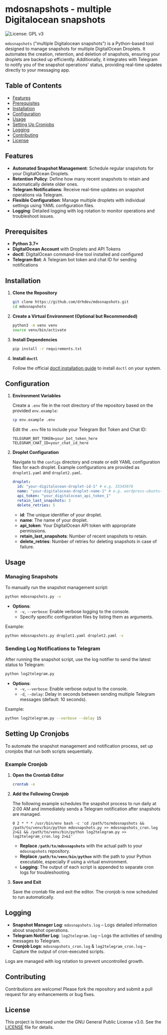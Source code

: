 # mdosnapshots - multiple Digitalocean snapshots

![License: GPL v3](https://img.shields.io/badge/License-GPLv3-blue.svg)

`mdosnapshots` ("multiple Digitalocean snapshots") is a Python-based tool designed to manage snapshots for multiple DigitalOcean Droplets. It automates the creation, retention, and deletion of snapshots, ensuring your droplets are backed up efficiently. Additionally, it integrates with Telegram to notify you of the snapshot operations' status, providing real-time updates directly to your messaging app.

## Table of Contents

- [Features](#features)
- [Prerequisites](#prerequisites)
- [Installation](#installation)
- [Configuration](#configuration)
- [Usage](#usage)
- [Setting Up Cronjobs](#setting-up-cronjobs)
- [Logging](#logging)
- [Contributing](#contributing)
- [License](#license)

## Features

- **Automated Snapshot Management**: Schedule regular snapshots for your DigitalOcean Droplets.
- **Retention Policy**: Define how many recent snapshots to retain and automatically delete older ones.
- **Telegram Notifications**: Receive real-time updates on snapshot operations via Telegram.
- **Flexible Configuration**: Manage multiple droplets with individual settings using YAML configuration files.
- **Logging**: Detailed logging with log rotation to monitor operations and troubleshoot issues.

## Prerequisites

- **Python 3.7+**
- **DigitalOcean Account** with Droplets and API Tokens
- **doctl**: DigitalOcean command-line tool installed and configured
- **Telegram Bot**: A Telegram bot token and chat ID for sending notifications

## Installation

1. **Clone the Repository**

   ```bash
   git clone https://github.com/drhdev/mdosnapshots.git
   cd mdosnapshots
   ```

2. **Create a Virtual Environment (Optional but Recommended)**

   ```bash
   python3 -m venv venv
   source venv/bin/activate
   ```

3. **Install Dependencies**

   ```bash
   pip install -r requirements.txt
   ```

4. **Install `doctl`**

   Follow the official [doctl installation guide](https://docs.digitalocean.com/reference/doctl/how-to/install/) to install `doctl` on your system.

## Configuration

1. **Environment Variables**

   Create a `.env` file in the root directory of the repository based on the provided `env.example`:

   ```bash
   cp env.example .env
   ```

   Edit the `.env` file to include your Telegram Bot Token and Chat ID:

   ```env
   TELEGRAM_BOT_TOKEN=your_bot_token_here
   TELEGRAM_CHAT_ID=your_chat_id_here
   ```

2. **Droplet Configuration**

   Navigate to the `configs` directory and create or edit YAML configuration files for each droplet. Example configurations are provided as `droplet1.yaml` and `droplet2.yaml`.

   ```yaml
   droplet:
     id: "your-digitalocean-droplet-id-1" # e.g. 33345678
     name: "your-digitalocean-droplet-name-1" # e.g. wordpress-ubuntu-s-1vcpu-1gb-nyc2-01
     api_token: "your_digitalocean_api_token_1"
     retain_last_snapshots: 3
     delete_retries: 5
   ```

   - **id**: The unique identifier of your droplet.
   - **name**: The name of your droplet.
   - **api_token**: Your DigitalOcean API token with appropriate permissions.
   - **retain_last_snapshots**: Number of recent snapshots to retain.
   - **delete_retries**: Number of retries for deleting snapshots in case of failure.

## Usage

### Managing Snapshots

To manually run the snapshot management script:

```bash
python mdosnapshots.py -v
```

- **Options**:
  - `-v`, `--verbose`: Enable verbose logging to the console.
  - Specify specific configuration files by listing them as arguments.

Example:

```bash
python mdosnapshots.py droplet1.yaml droplet2.yaml -v
```

### Sending Log Notifications to Telegram

After running the snapshot script, use the log notifier to send the latest status to Telegram:

```bash
python log2telegram.py
```

- **Options**:
  - `-v`, `--verbose`: Enable verbose output to the console.
  - `-d`, `--delay`: Delay in seconds between sending multiple Telegram messages (default: 10 seconds).

Example:

```bash
python log2telegram.py --verbose --delay 15
```

## Setting Up Cronjobs

To automate the snapshot management and notification process, set up cronjobs that run both scripts sequentially.

### Example Cronjob

1. **Open the Crontab Editor**

   ```bash
   crontab -e
   ```

2. **Add the Following Cronjob**

   The following example schedules the snapshot process to run daily at 2:00 AM and immediately sends a Telegram notification after snapshots are managed.

   ```cron
   0 2 * * * /usr/bin/env bash -c 'cd /path/to/mdosnapshots && /path/to/venv/bin/python mdosnapshots.py >> mdosnapshots_cron.log 2>&1 && /path/to/venv/bin/python log2telegram.py >> log2telegram_cron.log 2>&1'
   ```

   - **Replace `/path/to/mdosnapshots`** with the actual path to your `mdosnapshots` repository.
   - **Replace `/path/to/venv/bin/python`** with the path to your Python executable, especially if using a virtual environment.
   - **Logging**: The output of each script is appended to separate cron logs for troubleshooting.

3. **Save and Exit**

   Save the crontab file and exit the editor. The cronjob is now scheduled to run automatically.

## Logging

- **Snapshot Manager Log**: `mdosnapshots.log` – Logs detailed information about snapshot operations.
- **Telegram Notifier Log**: `log2telegram.log` – Logs the activities of sending messages to Telegram.
- **Cronjob Logs**: `mdosnapshots_cron.log` & `log2telegram_cron.log` – Capture the output of cron-executed scripts.

Logs are managed with log rotation to prevent uncontrolled growth.

## Contributing

Contributions are welcome! Please fork the repository and submit a pull request for any enhancements or bug fixes.

## License

This project is licensed under the GNU General Public License v3.0. See the [LICENSE](LICENSE) file for details.
